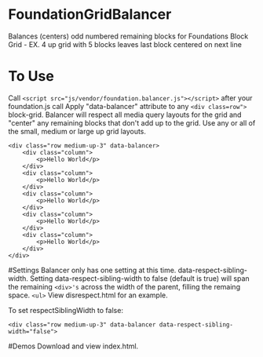 # FoundationGridBalancer
Balances (centers) odd numbered remaining blocks for Foundations Block Grid - EX. 4 up grid with 5 blocks leaves last block centered on next line

# To Use
Call ```<script src="js/vendor/foundation.balancer.js"></script>``` after your foundation.js call
Apply "data-balancer" attribute to any ```<div class=row">``` block-grid.
Balancer will respect all media query layouts for the grid and "center" any remaining blocks that don't add up to the grid.
Use any or all of the small, medium or large up grid layouts.

```
<div class="row medium-up-3" data-balancer>
	<div class="column">
    	<p>Hello World</p>
    </div>
	<div class="column">
    	<p>Hello World</p>
    </div>
	<div class="column">
    	<p>Hello World</p>
    </div>
	<div class="column">
    	<p>Hello World</p>
    </div>
	<div class="column">
    	<p>Hello World</p>
    </div>
</div>
```

#Settings
Balancer only has one setting at this time. data-respect-sibling-width.
Setting data-respect-sibling-width to false (default is true) will span the remaining ```<div>'s``` across the width of the parent, filling the remaing space. ```<ul>```
View disrespect.html for an example.

To set respectSiblingWidth to false:
```
<div class="row medium-up-3" data-balancer data-respect-sibling-width="false">
```

#Demos
Download and view index.html.
